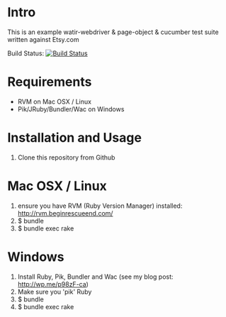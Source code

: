# Intro

This is an example watir-webdriver & page-object & cucumber test suite written against Etsy.com

Build Status: [![Build Status](https://secure.travis-ci.org/alisterscott/etsy-page-object-demo.png)](http://travis-ci.org/alisterscott/etsy-page-object-demo)

# Requirements

* RVM on Mac OSX / Linux
* Pik/JRuby/Bundler/Wac on Windows 

# Installation and Usage

1. Clone this repository from Github

# Mac OSX / Linux

1. ensure you have RVM (Ruby Version Manager) installed: http://rvm.beginrescueend.com/
2. $ bundle
3. $ bundle exec rake

# Windows

1. Install Ruby, Pik, Bundler and Wac (see my blog post: http://wp.me/p98zF-ca)
2. Make sure you 'pik' Ruby
3. $ bundle
4. $ bundle exec rake